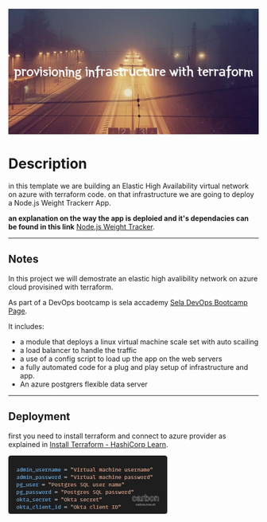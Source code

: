 ![This is an image](provisioning_infrastructure_with_terraform.png)

# Description

in this template we are building an Elastic High Availability
virtual network on azure with terraform code.
on that infrastructure we are going to deploy a Node.js Weight Trackerr App.

**an explanation on the way the app is deploied and it's dependacies can be found in this link** [Node.js Weight Tracker](https://github.com/odedrafi/bootcamp-app).

---

## Notes

In this project we will demostrate an elastic high avalibility network on azure cloud provisined with terraform.

As part of a DevOps bootcamp is sela accademy [Sela DevOps Bootcamp Page](https://rhinops.io/bootcamp).

It includes:

- a module that deploys a linux virtual machine scale set with auto scailing
- a load balancer to handle the traffic
- a use of a config script to load up the app on the web servers
- a fully automated code for a plug and play setup of infrastructure and app.
- An azure postgrers flexible data server

---

## Deployment

first you need to install terraform and connect to azure provider as explained in
[Install Terraform - HashiCorp Learn](https://learn.hashicorp.com/tutorials/terraform/install-cli).

![This is an image](2.png)

